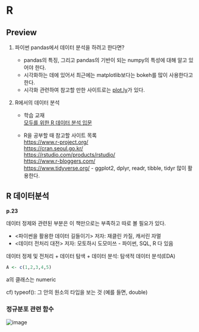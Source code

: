 # R
## Preview
1. 파이썬 pandas에서 데이터 분석을 하려고 한다면?
    - pandas의 특징, 그리고 pandas의 기반이 되는 numpy의 특성에 대해 알고 있어야 한다.
    - 시각화하는 데에 있어서 최근에는 matplotlib보다는 bokeh를 많이 사용한다고 한다.
    - 시각화 관련하여 참고할 만한 사이트로는 [plot.ly](https://plot.ly/)가 있다.

2. R에서의 데이터 분석
   - 학습 교재  
  [모두를 위한 R 데이터 분석 입문](http://book.interpark.com/product/BookDisplay.do?_method=detail&sc.prdNo=315114293&gclid=CjwKCAiAmNbwBRBOEiwAqcwwpVFVPVD0vSXZ1L23mRcqSDdRlUZ1PLgSO3d1lEamZy1vIBFcv0wnIhoCsL4QAvD_BwE)  

    - R을 공부할 때 참고할 사이트 목록  
  <https://www.r-project.org/>  
  <https://cran.seoul.go.kr/>  
  <https://rstudio.com/products/rstudio/>  
  <https://www.r-bloggers.com/>  
  <https://www.tidyverse.org/> 
            - ggplot2, dplyr, readr, tibble, tidyr 많이 활용한다.


## R 데이터분석

**p.23**    

데이터 정제와 관련된 부분은 이 책만으로는 부족하고 따로 볼 필요가 있다.  
- <파이썬을 활용한 데이터 길들이기> 저자: 재클린 카질, 캐서린 자멀
- <데이터 전처리 대전> 저자: 모토하시 도모미쓰
            - 파이썬, SQL, R 다 있음

데이터 정제 및 전처리 + 데이터 탐색 + 데이터 분석: 탐색적 데이터 분석(EDA)


```r
A <- c(1,2,3,4,5)
```
a의 클래스는 numeric  

cf) typeof(): 그 안의 원소의 타입을 보는 것 (예를 들면, double)

### 정규분포 관련 함수
![image](https://user-images.githubusercontent.com/58713684/71968646-aece2100-3248-11ea-90c7-b646c3ef9cc8.png)

